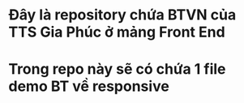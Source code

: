 # Đây là repository chứa BTVN của TTS Gia Phúc ở mảng Front End
# Trong repo này sẽ có chứa 1 file demo BT về responsive
